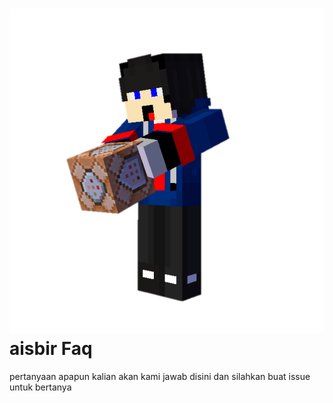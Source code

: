 # [![uh](https://raw.githubusercontent.com/aisbir/faq/master/20220127_203330.png)](https://aisbir-nation.xyz) aisbir Faq
pertanyaan apapun kalian akan kami jawab disini dan silahkan buat issue untuk bertanya

